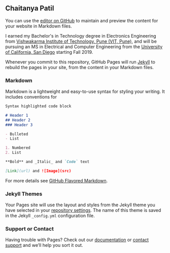 ## Chaitanya Patil

You can use the [editor on GitHub](https://github.com/chaitanyaspatil/hello-world/edit/master/README.md) to maintain and preview the content for your website in Markdown files.

I earned my Bachelor's in Technology degree in Electronics Engineering from [Vishwakarma Institute of Technology, Pune (VIT, Pune)](http://www.vit.edu/index.php), and will be pursuing an MS in Electrical and Computer Engineering from the [University of California, San Diego](https://ucsd.edu/) starting Fall 2019.

Whenever you commit to this repository, GitHub Pages will run [Jekyll](https://jekyllrb.com/) to rebuild the pages in your site, from the content in your Markdown files.

### Markdown

Markdown is a lightweight and easy-to-use syntax for styling your writing. It includes conventions for

```markdown
Syntax highlighted code block

# Header 1
## Header 2
### Header 3

- Bulleted
- List

1. Numbered
2. List

**Bold** and _Italic_ and `Code` text

[Link](url) and ![Image](src)
```

For more details see [GitHub Flavored Markdown](https://guides.github.com/features/mastering-markdown/).

### Jekyll Themes

Your Pages site will use the layout and styles from the Jekyll theme you have selected in your [repository settings](https://github.com/chaitanyaspatil/hello-world/settings). The name of this theme is saved in the Jekyll `_config.yml` configuration file.

### Support or Contact

Having trouble with Pages? Check out our [documentation](https://help.github.com/categories/github-pages-basics/) or [contact support](https://github.com/contact) and we’ll help you sort it out.
